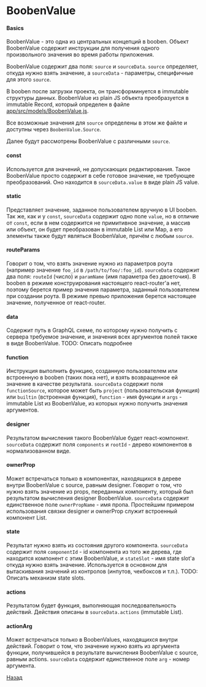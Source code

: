 # BoobenValue
#### Basics
BoobenValue - это одна из центральных концепций в booben. Объект BoobenValue содержит
инструкции для получения одного произвольного значения во время работы
приложения.

BoobenValue содержит два поля: `source` и `sourceData`. `source` определяет,
откуда нужно взять значение, а `sourceData` - параметры, специфичные для этого
`source`.

В booben после загрузки проекта, он трансформинуется в immutable структуры
данных. BoobenValue из plain JS объекта преобразуется в immutable Record, который
определен в файле [app/src/models/BoobenValue.js](../app/src/models/BoobenValue.js).

Все возможные значения для `source` определены в этом же файле и доступны через
`BoobenValue.Source`.

Далее будут рассмотрены BoobenValue с различными `source`.

#### const
Используется для значений, не допускающих редактирования.
Такое BoobenValue просто содержит в себе готовое значение, не требующее
преобразований. Оно находится в `sourceData.value` в виде plain JS value.

#### static
Представляет значение, заданное пользователем вручную в UI booben.
Так же, как и у `const`, `sourceData` содержит одно поле `value`, но в отличие
от `const`, если в нем содержится не примитивное значение, а массив или объект,
он будет преобразован в immutable List или Map, а его элементы также будут
являться BoobenValue, причём с любым `source`.

#### routeParams
Говорит о том, что взять значение нужно из параметров роута (например значение
`foo_id` в `/path/to/foo/:foo_id`). `sourceData` содержит два поля: `routeId`
(число) и `paramName` (имя параметра без двоеточия). В booben в режиме
конструирования настоящего react-router'а нет, поэтому берется пример значения
параметра, заданный пользователем при создании роута. В режиме превью
приложения берется настоящее значение, полученное от react-router.

#### data
Содержит путь в GraphQL схеме, по которому нужно получить с сервера требуемое
значение, и значения всех аргументов полей также в виде BoobenValue.
TODO: Описать подробнее

#### function
Инструкция выполнить функцию, созданную пользователем или встроенную в booben
(таких пока нет), и взять возвращенное ей значение в качестве результата.
`sourceData` содержит поля `functionSource`, которое может быть `project`
(пользовательская функция) или `builtin` (встроенная функция), `function` -
имя функции и `args` - immutable List из BoobenValue, из которых нужно получить
значения аргументов.

#### designer
Результатом вычисления такого BoobenValue будет react-компонент. `sourceData`
содержит поля `components` и `rootId` - дерево компонентов в нормализованном
виде.

#### ownerProp
Может встречаться только в компонентах, находящихся в дереве внутри BoobenValue с
source, равным designer. Говорит о том, что нужно взять значение из props,
переданных компоненту, который был результатом вычисления designer BoobenValue.
`sourceData` содержит единственное поле `ownerPropName` - имя пропа.
Простейшим примером использования связки designer и ownerProp служит встроенный
компонент List.

#### state
Результат нужно взять из состояния другого компонента. `sourceData` содержит
поля `componentId` - id компонента из того же дерева, где находится компонент
с этим BoobenValue, и `stateSlot` - имя state slot'а откуда нужно взять значение.
Используется в основном для вытаскивания значений из контролов (инпутов,
чекбоксов и т.п.).
TODO: Описать механизм state slots.

#### actions
Результатом будет функция, выполняющая последовательность действий. Действия
описаны в `sourceData.actions` (immutable List).

#### actionArg
Может встречаться только в BoobenValues, находящихся внутри действий. Говорит о
том, что значение нужно взять из аргумента функции, получившейся в результате
вычисления BoobenValue с source, равным actions. `sourceData` содержит
единственное поле `arg` - номер аргумента.


[Назад](./index.md)
